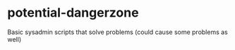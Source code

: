 potential-dangerzone
====================

Basic sysadmin scripts that solve problems (could cause some problems as well)
